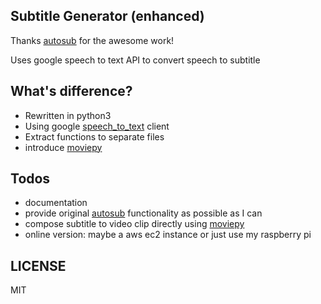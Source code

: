 ## Subtitle Generator (enhanced)

Thanks [autosub](https://github.com/agermanidis/autosub) for the awesome work!

Uses google speech to text API to convert speech to subtitle

## What's difference?

- Rewritten in python3
- Using google [speech_to_text](https://cloud.google.com/speech-to-text/docs) client
- Extract functions to separate files
- introduce [moviepy](https://pypi.org/project/moviepy)

## Todos

- documentation
- provide original [autosub](https://github.com/agermanidis/autosub) functionality as possible as I can
- compose subtitle to video clip directly using [moviepy](https://pypi.org/project/moviepy)
- online version: maybe a aws ec2 instance or just use my raspberry pi

## LICENSE

MIT